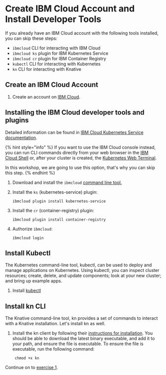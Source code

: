 # Create IBM Cloud Account and Install Developer Tools

If you already have an IBM Cloud account with the following tools installed, you can skip these steps:

* `ibmcloud` CLI for interacting with IBM Cloud
* `ibmcloud ks` plugin for IBM Kubernetes Service
* `ibmcloud cr` plugin for IBM Container Registry
* `kubectl` CLI for interacting with Kubernetes
* `kn` CLI for interacting with Knative

## Create an IBM Cloud Account

1. Create an account on [IBM Cloud](https://cloud.ibm.com/registration).

## Installing the IBM Cloud developer tools and plugins

Detailed information can be found in [IBM Cloud Kubernetes Service documentation](https://cloud.ibm.com/docs/containers?topic=containers-cs_cli_install#cs_cli_install_steps).

{% hint style="info" %}
If you want to use the IBM Cloud console instead, you can run CLI commands directly from your web browser in the [IBM Cloud Shell](https://cloud.ibm.com/docs/containers?topic=containers-cs_cli_install#cloud-shell) or, after your cluster is created, the [Kubernetes Web Terminal](https://cloud.ibm.com/docs/containers?topic=containers-cs_cli_install#cli_web).

In this workshop, we are going to use this option, that's why you can skip this step.
{% endhint %}

1. Download and install the `ibmcloud` [command line tool.](https://cloud.ibm.com/docs/cli/index.html#overview)
2. Install the `ks` \(kubernetes-service\) plugin:

   ```text
   ibmcloud plugin install kubernetes-service
   ```

3. Install the `cr` \(container-registry\) plugin:

   ```text
   ibmcloud plugin install container-registry
   ```

4. Authorize `ibmcloud`:

   ```text
   ibmcloud login
   ```

## Install Kubectl

The Kubernetes command-line tool, kubectl, can be used to deploy and manage applications on Kubernetes. Using kubectl, you can inspect cluster resources; create, delete, and update components; look at your new cluster; and bring up example apps.

1. Install [kubectl](https://kubernetes.io/docs/tasks/tools/install-kubectl/#install-kubectl)

## Install kn CLI

The Knative command-line tool, kn provides a set of commands to interact with a Knative installation. Let's install kn as well.

1. Install the kn client by following their [instructions for installation](https://github.com/knative/client/blob/master/docs/README.md#installing-kn). You should be able to download the latest binary executable, and add it to your path, and ensure the file is executable. To ensure the file is executable, run the following command:

   ```text
    chmod +x kn
   ```

Continue on to [exercise 1](exercise-1.md).


